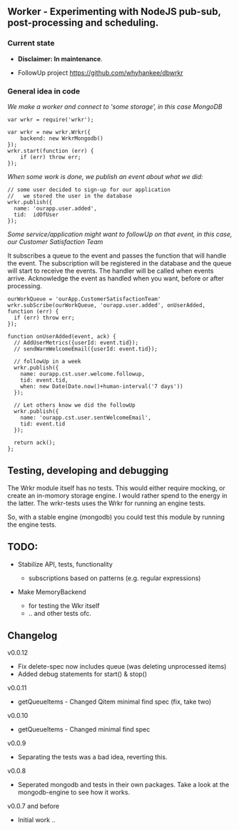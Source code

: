 ## Worker - Experimenting with NodeJS pub-sub, post-processing and scheduling.

### Current state

* **Disclaimer: In maintenance**.

* FollowUp project <https://github.com/whyhankee/dbwrkr>

### General idea in code

*We make a worker and connect to 'some storage', in this case MongoDB*
```
var wrkr = require('wrkr');

var wrkr = new wrkr.Wrkr({
	backend: new WrkrMongodb()
});
wrkr.start(function (err) {
	if (err) throw err;
});
```

*When some work is done, we publish an event about what we did:*

```
// some user decided to sign-up for our application
//   we stored the user in the database
wrkr.publish({
  name: 'ourapp.user.added',
  tid:  idOfUser
});
```

*Some service/application might want to followUp on that event, in this case, our Customer Satisfaction Team*

It subscribes a queue to the event and passes the function that will handle the event. The subscription will be registered in the database and the queue will start to receive the events. The handler will be called when events arrive. Acknowledge the event as handled when you want, before or after processing.

```
ourWorkQueue = 'ourApp.CustomerSatisfactionTeam'
wrkr.subScribe(ourWorkQueue, 'ourapp.user.added', onUserAdded, function (err) {
  if (err) throw err;
});

function onUserAdded(event, ack) {
  // AddUserMetrics({userId: event.tid});
  // sendWarmWelcomeEmail({userId: event.tid});

  // followUp in a week
  wrkr.publish({
    name: ourapp.cst.user.welcome.followup,
    tid: event.tid,
    when: new Date(Date.now()+human-interval('7 days'))
  });

  // Let others know we did the followUp
  wrkr.publish({
    name: 'ourapp.cst.user.sentWelcomeEmail',
    tid: event.tid
  });

  return ack();
};
```

## Testing, developing and debugging

The Wrkr module itself has no tests. This would either require mocking, or create an in-momory storage engine. I would rather spend to the energy in the latter. The wrkr-tests uses the Wrkr for running an engine tests.

So, with a stable engine (mongodb) you could test this module by running the engine tests.


## TODO:

* Stabilize API, tests, functionality
  * subscriptions based on patterns (e.g. regular expressions)

* Make MemoryBackend
  * for testing the Wkr itself
  * .. and other tests ofc.

## Changelog

v0.0.12

  * Fix delete-spec now includes queue (was deleting unprocessed items)
  * Added debug statements for start() & stop()

v0.0.11

  * getQueueItems - Changed Qitem minimal find spec (fix, take two)

v0.0.10

  * getQueueItems - Changed minimal find spec

v0.0.9

  * Separating the tests was a bad idea, reverting this.

v0.0.8

  * Seperated mongodb and tests in their own packages. Take a look at the mongodb-engine to see how it works.

v0.0.7 and before

  * Initial work ..
